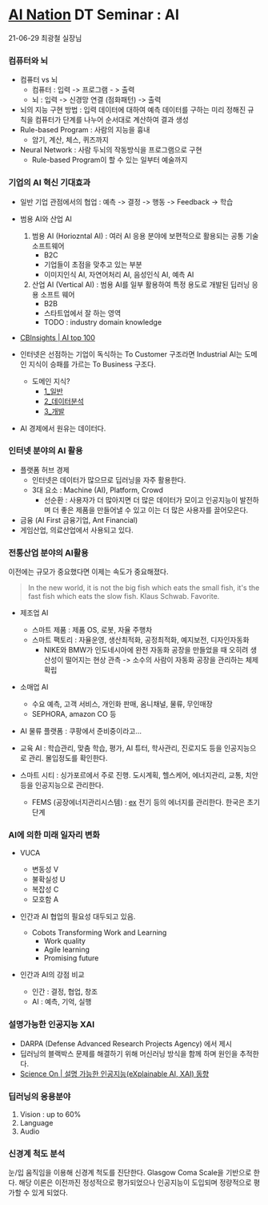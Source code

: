 # [AI Nation](https://www.aination.kr) DT Seminar : AI
21-06-29 최광철 실장님

### 컴퓨터와 뇌
- 컴퓨터 vs 뇌
    - 컴퓨터 : 입력 -> 프로그램 - > 출력
    - 뇌 : 입력 -> 신경망 연결 (점화패턴) -> 출력
- 뇌의 지능 구현 방법 : 입력 데이터에 대하여 예측 데이터를 구하는 미리 정해진 규칙을 컴퓨터가 단계를 나누어 순서대로 계산하여 결과 생성
- Rule-based Program : 사람의 지능을 흉내
    - 암기, 계산, 체스, 퀴즈까지
- Neural Network : 사람 두뇌의 작동방식을 프로그램으로 구현
    - Rule-based Program이 할 수 있는 일부터 예술까지

### 기업의 AI 혁신 기대효과
- 일반 기업 관점에서의 협업 : 예측 -> 결정 -> 행동 -> Feedback -> 학습
- 범용 AI와 산업 AI
    1. 범용 AI (Horiozntal AI) : 여러 AI 응용 분야에 보편적으로 활용되는 공통 기술 소프트웨어
        - B2C
        - 기업들이 초점을 맞추고 있는 부분
        - 이미지인식 AI, 자연어처리 AI, 음성인식 AI, 예측 AI
    2. 산업 AI (Vertical AI) : 범용 AI를 일부 활용하여 특정 용도로 개발된 딥러닝 응용 소프트 웨어
        - B2B
        - 스타트업에서 잘 하는 영역
        - TODO : industry domain knowledge

- [CBInsights | AI top 100](https://research-assets.cbinsights.com/2021/05/03185016/AI-100-export-min.png)

- 인터넷은 선점하는 기업이 독식하는 To Customer 구조라면 Industrial AI는 도메인 지식이 승패를 가르는 To Business 구조다.
    - 도메인 지식? 
        - [1_일반](https://subokim.wordpress.com/2013/03/31/technical-domain-knowledge/)
        - [2_데이터분석](https://medium.com/@unfinishedgod/%EB%8D%B0%EC%9D%B4%ED%84%B0-%EB%B6%84%EC%84%9D%EC%97%90-%EC%9E%88%EC%96%B4%EC%84%9C-%EB%8F%84%EB%A9%94%EC%9D%B8-%EC%A7%80%EC%8B%9D%EC%97%90-%EA%B4%80%ED%95%98%EC%97%AC-fe57cedde91d)
        - [3_개발](http://junil-hwang.com/blog/%EB%8F%84%EB%A9%94%EC%9D%B8-%EB%84%A4%EC%9D%B4%ED%8B%B0%EB%B8%8C/)
- AI 경제에서 원유는 데이터다.


### 인터넷 분야의 AI 활용
- 플랫폼 허브 경제
    - 인터넷은 데이터가 많으므로 딥러닝을 자주 활용한다. 
    - 3대 요소 : Machine (AI), Platform, Crowd
        - 선순환 : 사용자가 더 많아지면 더 많은 데이터가 모이고 인공지능이 발전하며 더 좋은 제품을 만들어낼 수 있고 이는 더 많은 사용자를 끌어모은다.
- 금융 (AI First 금융기업, Ant Financial)
- 게임산업, 의료산업에서 사용되고 있다.

### 전통산업 분야의 AI활용
이전에는 규모가 중요했다면 이제는 속도가 중요해졌다.
> In the new world, it is not the big fish which eats the small fish, it's the fast fish which eats the slow fish. 
> Klaus Schwab. Favorite. 

- 제조업 AI
    - 스마트 제품 : 제품 OS, 로봇, 자율 주행차
    - 스마트 팩토리  : 자율운영, 생산최적화, 공정최적화, 예지보전, 디자인자동화
        - NIKE와 BMW가 인도네시아에 완전 자동화 공장을 만들었을 때 오히려 생산성이 떨어지는 현상 관측 -> 소수의 사람이 자동화 공장을 관리하는 체제 확립

- 소매업 AI
    - 수요 예측, 고객 서비스, 개인화 판매, 옴니채널, 물류, 무인매장
    - SEPHORA, amazon CO 등

- AI 물류 플랫폼 : 쿠팡에서 준비중이라고... 
- 교육 AI : 학습관리, 맞춤 학습, 평가, AI 튜터, 학사관리, 진로지도 등을 인공지능으로 관리. 몰입정도를 확인한다.

- 스마트 시티 : 싱가포르에서 주로 진행. 도시계획, 헬스케어, 에너지관리, 교통, 치안 등을 인공지능으로 관리한다.  
    - FEMS (공장에너지관리시스템) : [ex](http://www.idif.co.kr/solution/ems/) 전기 등의 에너지를 관리한다. 한국은 초기단계

### AI에 의한 미래 일자리 변화
- VUCA
    - 변동성 V
    - 불확실성 U
    - 복잡성 C
    - 모호함 A

- 인간과 AI 협업의 필요성 대두되고 있음.
    - Cobots Transforming Work and Learning
        - Work quality
        - Agile learning
        - Promising future

- 인간과 AI의 강점 비교
    - 인간 : 결정, 협업, 창조
    - AI : 예측, 기억, 실행


### 설명가능한 인공지능 XAI
- DARPA (Defense Advanced Research Projects Agency) 에서 제시
- 딥러닝의 블랙박스 문제를 해결하기 위해 머신러닝 방식을 함께 하며 원인을 추적한다.
- [Science On | 설명 가능한 인공지능(eXplainable AI, XAI) 동향](https://scienceon.kisti.re.kr/srch/selectPORSrchReport.do?cn=KOSEN000000000001071)

### 딥러닝의 응용분야
1. Vision : up to 60%
2. Language
3. Audio    

### 신경계 척도 분석
눈/입 움직임을 이용해 신경계 척도를 진단한다. Glasgow Coma Scale을 기반으로 한다.
해당 이론은 이전까진 정성적으로 평가되었으나 인공지능이 도입되며 정량적으로 평가할 수 있게 되었다.

